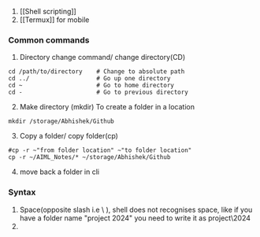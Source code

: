 
1. [[Shell scripting]]
2. [[Termux]] for mobile


### Common commands
1. Directory change command/ change directory(CD)
```
cd /path/to/directory    # Change to absolute path
cd ../                   # Go up one directory
cd ~                     # Go to home directory
cd -                     # Go to previous directory
```


2. Make directory (mkdir)
   To create a folder in a location
```
mkdir /storage/Abhishek/Github
```

3. Copy a folder/ copy folder(cp)
```
#cp -r ~"from folder location" ~"to folder location"
cp -r ~/AIML_Notes/* ~/storage/Abhishek/Github
```
4. move back a folder in cli

### Syntax
1. Space(opposite slash i.e \ ), 
   shell does not recognises space, like if you have a folder name "project 2024"
   you need to write it as project\2024
2. 
   
   
